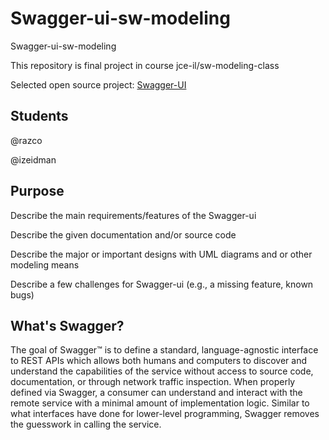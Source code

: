 # Swagger-ui-sw-modeling
Swagger-ui-sw-modeling

This repository is final project in course jce-il/sw-modeling-class 

Selected open source project: [Swagger-UI](https://github.com/swagger-api/swagger-ui)

## Students
@razco

@izeidman

## Purpose

Describe the main requirements/features of the Swagger-ui

Describe the given documentation and/or source code

Describe the major or important designs with UML diagrams and or other modeling means

Describe a few challenges for Swagger-ui (e.g., a missing feature, known bugs)

## What's Swagger?

The goal of Swagger™ is to define a standard, language-agnostic interface to REST APIs which allows both humans and computers to discover and understand the capabilities of the service without access to source code, documentation, or through network traffic inspection. When properly defined via Swagger, a consumer can understand and interact with the remote service with a minimal amount of implementation logic. Similar to what interfaces have done for lower-level programming, Swagger removes the guesswork in calling the service.
